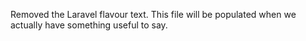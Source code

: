 Removed the Laravel flavour text. This file will be populated when we actually have something useful to say.